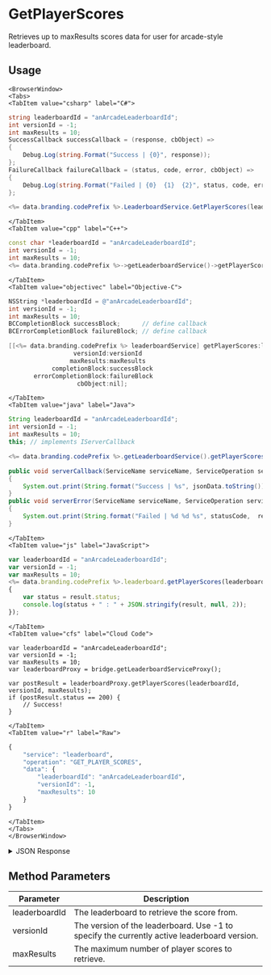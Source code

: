 # GetPlayerScores

Retrieves up to maxResults scores data for user for arcade-style leaderboard.

<PartialServop service_name="leaderboard" operation_name="GET_PLAYER_SCORES" />

## Usage

```mdx-code-block
<BrowserWindow>
<Tabs>
<TabItem value="csharp" label="C#">
```

```csharp
string leaderboardId = "anArcadeLeaderboardId";
int versionId = -1;
int maxResults = 10;
SuccessCallback successCallback = (response, cbObject) =>
{
    Debug.Log(string.Format("Success | {0}", response));
};
FailureCallback failureCallback = (status, code, error, cbObject) =>
{
    Debug.Log(string.Format("Failed | {0}  {1}  {2}", status, code, error));
};

<%= data.branding.codePrefix %>.LeaderboardService.GetPlayerScores(leaderboardId, versionId, maxResults, successCallback, failureCallback);
```

```mdx-code-block
</TabItem>
<TabItem value="cpp" label="C++">
```

```cpp
const char *leaderboardId = "anArcadeLeaderboardId";
int versionId = -1;
int maxResults = 10;
<%= data.branding.codePrefix %>->getLeaderboardService()->getPlayerScores(leaderboardId, versionId, maxResults, this);
```

```mdx-code-block
</TabItem>
<TabItem value="objectivec" label="Objective-C">
```

```objectivec
NSString *leaderboardId = @"anArcadeLeaderboardId";
int versionId = -1;
int maxResults = 10;
BCCompletionBlock successBlock;      // define callback
BCErrorCompletionBlock failureBlock; // define callback

[[<%= data.branding.codePrefix %> leaderboardService] getPlayerScores:leaderboardId
                  versionId:versionId
				 maxResults:maxResults
            completionBlock:successBlock
       errorCompletionBlock:failureBlock
                   cbObject:nil];
```

```mdx-code-block
</TabItem>
<TabItem value="java" label="Java">
```

```java
String leaderboardId = "anArcadeLeaderboardId";
int versionId = -1;
int maxResults = 10;
this; // implements IServerCallback

<%= data.branding.codePrefix %>.getLeaderboardService().getPlayerScores(leaderboardId, versionId, maxResults, this);

public void serverCallback(ServiceName serviceName, ServiceOperation serviceOperation, JSONObject jsonData)
{
    System.out.print(String.format("Success | %s", jsonData.toString()));
}
public void serverError(ServiceName serviceName, ServiceOperation serviceOperation, int statusCode, int reasonCode, String jsonError)
{
    System.out.print(String.format("Failed | %d %d %s", statusCode,  reasonCode, jsonError.toString()));
}
```

```mdx-code-block
</TabItem>
<TabItem value="js" label="JavaScript">
```

```javascript
var leaderboardId = "anArcadeLeaderboardId";
var versionId = -1;
var maxResults = 10;
<%= data.branding.codePrefix %>.leaderboard.getPlayerScores(leaderboardId, versionId, maxResults, result =>
{
	var status = result.status;
	console.log(status + " : " + JSON.stringify(result, null, 2));
});
```

```mdx-code-block
</TabItem>
<TabItem value="cfs" label="Cloud Code">
```

```cfscript
var leaderboardId = "anArcadeLeaderboardId";
var versionId = -1;
var maxResults = 10;
var leaderboardProxy = bridge.getLeaderboardServiceProxy();

var postResult = leaderboardProxy.getPlayerScores(leaderboardId, versionId, maxResults);
if (postResult.status == 200) {
    // Success!
}
```

```mdx-code-block
</TabItem>
<TabItem value="r" label="Raw">
```

```r
{
	"service": "leaderboard",
	"operation": "GET_PLAYER_SCORES",
	"data": {
		"leaderboardId": "anArcadeLeaderboardId",
		"versionId": -1,
		"maxResults": 10
	}
}
```

```mdx-code-block
</TabItem>
</Tabs>
</BrowserWindow>
```

<details>
<summary>JSON Response</summary>

```json
{
  "data": {
    "versionId": 1,
    "scores": [
      {
        "score": 10101,
        "data": {
          "nickname": "batman"
        },
        "createdAt": 1613678944374,
        "updatedAt": 1613678944374
      },
      {
        "score": 101,
        "data": {
          "nickname": "batman"
        },
        "createdAt": 1613678939147,
        "updatedAt": 1613678939147
      },
      {
        "score": 10,
        "data": {
          "nickname": "batman"
        },
        "createdAt": 1613678933679,
        "updatedAt": 1613678933679
      }
    ],
    "leaderboardId": "anArcadeLeaderboardId"
  },
  "status": 200
}
```
</details>

## Method Parameters
Parameter | Description
--------- | -----------
leaderboardId | The leaderboard to retrieve the score from.
versionId | The version of the leaderboard. Use -1 to specify the currently active leaderboard version.
maxResults | The maximum number of player scores to retrieve.


